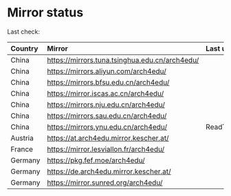 <script src="./time.js"></script>
# Mirror status
Last check: <script type="text/javascript">localize(1693847697.4566824);</script>

|Country|Mirror|Last update|
|:------|:-----|:----------|
|China|https://mirrors.tuna.tsinghua.edu.cn/arch4edu/|<script type="text/javascript">localize(1693809132);</script>|
|China|https://mirrors.aliyun.com/arch4edu/|<script type="text/javascript">localize(1693723141);</script>|
|China|https://mirrors.bfsu.edu.cn/arch4edu/|<script type="text/javascript">localize(1693809132);</script>|
|China|https://mirror.iscas.ac.cn/arch4edu/|<script type="text/javascript">localize(1693809132);</script>|
|China|https://mirrors.nju.edu.cn/arch4edu/|<script type="text/javascript">localize(1693765763);</script>|
|China|https://mirrors.sau.edu.cn/arch4edu/|<script type="text/javascript">localize(1693809132);</script>|
|China|https://mirrors.ynu.edu.cn/arch4edu/|ReadTimeout|
|Austria|https://at.arch4edu.mirror.kescher.at/|<script type="text/javascript">localize(1693809132);</script>|
|France|https://mirror.lesviallon.fr/arch4edu/|<script type="text/javascript">localize(1693809132);</script>|
|Germany|https://pkg.fef.moe/arch4edu/|<script type="text/javascript">localize(1693809132);</script>|
|Germany|https://de.arch4edu.mirror.kescher.at/|<script type="text/javascript">localize(1693809132);</script>|
|Germany|https://mirror.sunred.org/arch4edu/|<script type="text/javascript">localize(1693809132);</script>|

<script src="./tablefilter/tablefilter.js"></script>
<script src="./table.js"></script>